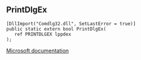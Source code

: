 ## PrintDlgEx

```
[DllImport("Comdlg32.dll", SetLastError = true)]
public static extern bool PrintDlgEx(
   ref PRINTDLGEX lppdex
);
```

[Microsoft documentation](https://docs.microsoft.com/en-us/windows/win32/api/commdlg/nf-commdlg-printdgexw)
